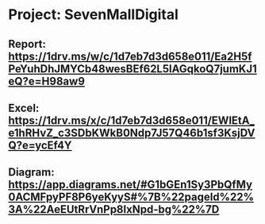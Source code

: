 # Project: SevenMallDigital
## Report: https://1drv.ms/w/c/1d7eb7d3d658e011/Ea2H5fPeYuhDhJMYCb48wesBEf62L5lAGqkoQ7jumKJ1eQ?e=H98aw9
## Excel: https://1drv.ms/x/c/1d7eb7d3d658e011/EWlEtA_e1hRHvZ_c3SDbKWkB0Ndp7J57Q46b1sf3KsjDVQ?e=ycEf4Y
## Diagram: https://app.diagrams.net/#G1bGEn1Sy3PbQfMy0ACMFpyPF8P6yeKyyS#%7B%22pageId%22%3A%22AeEUtRrVnPp8lxNpd-bg%22%7D
